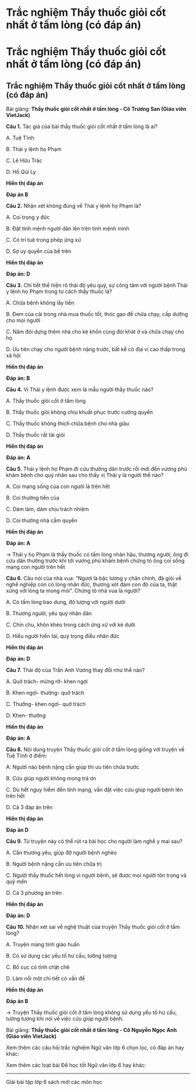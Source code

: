# Trắc nghiệm Thầy thuốc giỏi cốt nhất ở tấm lòng (có đáp án)

# Trắc nghiệm Thầy thuốc giỏi cốt nhất ở tấm lòng (có đáp án)

## Trắc nghiệm Thầy thuốc giỏi cốt nhất ở tấm lòng (có đáp án)

Bài giảng: **Thầy thuốc giỏi cốt nhất ở tấm lòng - Cô Trương San (Giáo viên VietJack)**

**Câu 1.** Tác giả của bài thầy thuốc giỏi cốt nhất ở tấm lòng là ai?

A. Tuệ Tĩnh

B. Thái y lệnh họ Phạm

C. Lê Hữu Trác

D. Hồ Qúi Ly

**Hiển thị đáp án**

**Đáp án B**

**Câu 2.** Nhận xét không đúng về Thái y lệnh họ Phạm là?

A. Coi trọng y đức

B. Đặt tính mệnh người dân lên trên tính mệnh mình

C. Có trí tuệ trong phép ứng xử

D. Sợ uy quyền của bề trên

**Hiển thị đáp án**

**Đáp án: D**

**Câu 3.** Chi tiết thể hiện rõ thái độ yêu quý, sự công tâm với người bệnh Thái y lệnh họ Phạm trong tư cách thầy thuốc là?

A. Chữa bệnh không lấy tiền

B. Đem của cải trong nhà mua thuốc tốt, thóc gạo để chữa chạy, cấp dưỡng cho mọi người

C. Năm đói dựng thêm nhà cho kẻ khốn cùng đói khát ở và chữa chạy cho họ

D. Ưu tiên chạy cho người bệnh nặng trước, bất kể có địa vị cao thấp trong xã hội

**Hiển thị đáp án**

**Đáp án: B**

**Câu 4.** Vị Thái y lệnh được xem là mẫu người thầy thuốc nào?

A. Thầy thuốc giỏi cốt ở tấm lòng

B. Thầy thuốc giỏi không chịu khuất phục trước cường quyền

C. Thầy thuốc không thích chữa bệnh cho nhà giàu

D. Thầy thuốc rất tài giỏi

**Hiển thị đáp án**

**Đáp án: A**

**Câu 5.** Thái y lệnh họ Phạm đi cứu thường dân trước rồi mới đến vương phủ khám bệnh cho quý nhân sau cho thấy vị Thái y là người thế nào?

A. Coi mạng sống của con người là trên hết

B. Coi thường tiền của

C. Dám làm, dám chịu trách nhiệm

D. Coi thường nhà cầm quyền

**Hiển thị đáp án**

**Đáp án: A**

→ Thái y họ Phạm là thầy thuốc có tấm lòng nhân hậu, thương người, ông đi cứu dân thường trước khi tới vương phủ khám bệnh chứng tỏ ông coi sống mạng con người trên hết

**Câu 6.** Câu nói của nhà vua: “Ngươi là bậc lương y chân chính, đã giỏi về nghề nghiệp còn có lòng nhân đức, thương xót đám con đỏ của ta, thật xứng với lòng ta mong mỏi”. Chứng tỏ nhà vua là người?

A. Có tấm lòng bao dung, độ lượng với người dưới

B. Thương người, yêu quý nhân dân

C. Chỉn chu, khôn khéo trong cách ứng xử với kẻ dưới

D. Hiểu người hiền tài, quý trọng điều nhân đức

**Hiển thị đáp án**

**Đáp án: D**

**Câu 7.** Thái độ của Trần Anh Vương thay đổi như thế nào?

A. Quở trách- mừng rỡ- khen ngợi

B. Khen ngợi- thưởng- quở trách

C. Thưởng- khen ngợi- quở trách

D. Khen- thưởng

**Hiển thị đáp án**

**Đáp án: A**

**Câu 8.** Nội dung truyện Thầy thuốc giỏi cốt ở tấm lòng giống với truyện về Tuệ Tĩnh ở điểm:

A. Người nào bệnh nặng cần giúp thì ưu tiên chữa trước

B. Cứu giúp người không mong trả ơn

C. Dù hết nguy hiểm đến tính mạng, vẫn đặt việc cứu giúp người bệnh lên trên hết

D. Cả 3 đáp án trên

**Hiển thị đáp án**

**Đáp án D**

**Câu 9.** Từ truyện này có thể rút ra bài học cho người làm nghề y mai sau?

A. Cần thương yêu, giúp đỡ người bệnh nghèo

B. Người bệnh nặng cần ưu tiên chữa trị

C. Người thầy thuốc hết lòng vì người bệnh, sẽ được mọi người tôn trọng và quý mến

D. Cả 3 phương án trên

**Hiển thị đáp án**

**Đáp án: D**

**Câu 10.** Nhận xét sai về nghệ thuật của truyện Thầy thuốc giỏi cốt ở tấm lòng?

A. Truyện mang tính giáo huấn

B. Có sử dụng các yếu tố hư cấu, tưởng tượng

C. Bố cục có tính chặt chẽ

D. Làm nổi một chi tiết có vấn đề

**Hiển thị đáp án**

**Đáp án B**

→ Truyện Thầy thuốc giỏi cốt ở tấm lòng không sử dụng yếu tố hư cấu, tưởng tượng khi nói về việc cứu giúp người bệnh. 

Bài giảng: **Thầy thuốc giỏi cốt nhất ở tấm lòng - Cô Nguyễn Ngọc Anh (Giáo viên VietJack)**

Xem thêm các câu hỏi trắc nghiệm Ngữ văn lớp 6 chọn lọc, có đáp án hay khác:

Xem thêm các loạt bài Để học tốt Ngữ văn lớp 6 hay khác:

* * *

Giải bài tập lớp 6 sách mới các môn học
